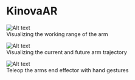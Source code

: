 # KinovaAR

![Alt text](Demos/SafetyZoneKinova.gif)
<br/> Visualizing the working range of the arm

![Alt text](Demos/currentfuture.gif)
<br/> Visualizing the current and future arm trajectory 

![Alt text](Demos/handgesturecontrol.gif)
<br/> Teleop the arms end effector with hand gestures

